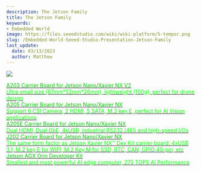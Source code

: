 ```yaml
---
description: The Jetson Family
title: The Jetson Family
keywords:
- Embedded World
image: https://files.seeedstudio.com/wiki/wiki-platform/S-tempor.png
slug: /Embedded-World-Seeed-Studio-Presentation-Jetson-Family
last_update:
  date: 03/13/2023
  author: Matthew
---
```


![](https://www.seeedstudio.com/blog/wp-content/uploads/2023/03/edge@2x.png)

<div class="embedded_world_container">
    <a class="embedded_world_item" style={{textAlign: 'center'}} href="/reComputer_A203_Flash_System">
            <div class="embedded_world_title" style={{textAlign: 'center'}}><font color={'8DC215'} size={"6"}>A203 Carrier Board for Jetson Nano/Xavier NX V2</font></div>
            <div class="embedded_world_title" style={{textAlign: 'center'}}><font color={'FFFFFF'} size={"3"}>Ultra small size (87mm*52mm*26mm), lightweight (100g), perfect for drone deisgn </font></div>
    </a>
</div>

<div class="embedded_world_container">
    <a class="embedded_world_item" style={{textAlign: 'center'}} href="/reComputer_A205_Flash_System">
            <div class="embedded_world_title" style={{textAlign: 'center'}}><font color={'8DC215'} size={"6"}>A205 Carrier Board for Jetson Nano/Xavier NX</font></div>
            <div class="embedded_world_title" style={{textAlign: 'center'}}><font color={'FFFFFF'} size={"3"}>Support 6 CSI Camera, 2 HDMI, 5 SATA, M.2 key E, perfect for AI Vision applications </font></div>
    </a>
</div>

<div class="embedded_world_container">
    <a class="embedded_world_item" style={{textAlign: 'center'}} href="/reComputer_A205E_Flash_System">
            <div class="embedded_world_title" style={{textAlign: 'center'}}><font color={'8DC215'} size={"6"}>A205E Carrier Board for Jetson Nano/Xavier NX</font></div>
            <div class="embedded_world_title" style={{textAlign: 'center'}}><font color={'FFFFFF'} size={"3"}>Dual HDMI, Dual GbE, 4xUSB, industrial RS232 /485 and high-speed I/Os </font></div>
    </a>
</div>

<div class="embedded_world_container">
    <a class="embedded_world_item" style={{textAlign: 'center'}} href="/reComputer_J2021_J202_Flash_Jetpack">
            <div class="embedded_world_title" style={{textAlign: 'center'}}><font color={'8DC215'} size={"6"}>J202 Carrier Board for Jetson Nano/Xavier NX</font></div>
            <div class="embedded_world_title" style={{textAlign: 'center'}}><font color={'FFFFFF'} size={"3"}>The same form factor as Jetson Xavier NX™ Dev Kit carrier board: 4xUSB 3.1, M.2 key E for WIFI, M.2 Key M for SSD, RTC, CAN, GPIO 40-pin, etc </font></div>
    </a>
</div>

<div class="embedded_world_container">
    <a class="embedded_world_item" style={{textAlign: 'center'}} href="/Jetson_AGX_Orin_32GB_H01_Flash_Jetpack">
            <div class="embedded_world_title" style={{textAlign: 'center'}}><font color={'8DC215'} size={"6"}>Jetson AGX Orin Developer Kit</font></div>
            <div class="embedded_world_title" style={{textAlign: 'center'}}><font color={'FFFFFF'} size={"3"}>Smallest and most powerful AI edge computer, 275 TOPS AI Performance </font></div>
    </a>
</div>
